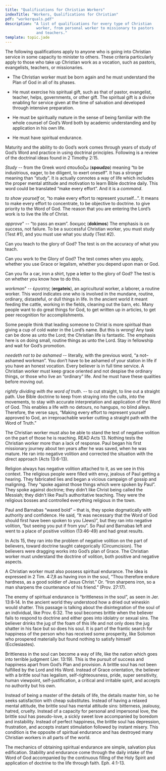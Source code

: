 ```yaml
---
title: "Qualifications for Christian Workers"
indexTitle: "Workers, Qualifications for Christian"
pdf: "workerquals.pdf"
description: "A list of qualifications for every type of Christian
              worker, from personal worker to missionary to pastors
              and teachers."
template: topic.jade
---
```


The following qualifications apply to anyone who is going into Christian
service in some capacity to minister to others. These criteria
particularly apply to those who take up Christian work as a vocation,
such as pastors, evangelists, teachers, or missionaries.

* The Christian worker must be born again and he must understand the
Plan of God in all of its phases.

* He must exercise his spiritual gift, such as that of pastor,
evangelist, teacher, helps, governments, or other gift. The spiritual
gift is a divine enabling for service given at the time of salvation and
developed through intensive preparation.

* He must be spiritually mature in the sense of being familiar with the
whole counsel of God’s Word both by academic understanding and by
application in his own life.

* He must have spiritual endurance.

Maturity and the ability to do God’s work comes through years of study
of God’s Word and practice in using doctrinal principles. Following is a
review of the doctrinal ideas found in 2 Timothy 2:15.

*Study* -- from the Greek word σπουδαζω (**spoudzo**) meaning “to be
industrious, eager, to be diligent, to exert oneself”. It has a stronger
meaning than “study”. It is actually connotes a way of life which
includes the proper mental attitude and motivation to learn Bible
doctrine daily. This word could be translated “make every effort”. And
it is a *command*.

*to show yourself* or, “to make every effort to represent yourself…”. It
means to make every effort to concentrate, to be objective to doctrine.
to give priority to the Word of God. The reason that you are entering
the Lord’s work is to live the life of Christ.

*approve*" -- “to pass an exam”. δοκιμος (**dokimos**) The emphasis is on
success, not failure. To be a successful Christian worker, you must
study (Test \#1), and you must use what you study (Test \#2).

Can you teach to the glory of God? The test is on the accuracy of what
you teach.

Can you work to the Glory of God? The test comes when you apply, whether
you use Grace or legalism, whether you depend upon man or God.

Can you fix a car, iron a shirt, type a letter to the glory of God? The
test is on whether you know how to do this.

*workman*" -- ἐργατης (**ergateis**), an agricultural worker, a laborer,
a routine worker. This word indicates one who is involved in the
mundane, routine, ordinary, distasteful, or dull things in life. In the
ancient world it meant feeding the cattle, working in the fields,
cleaning out the barn, etc. Many people want to do great things for God,
to get written up in articles, to get peer recognition for
accomplishments.

Some people think that leading someone to Christ is more spiritual than
giving a cup of cold water in the Lord’s name. But this is wrong! Any
task can be done as unto the Lord; the Christian life is fantastic. The
emphasis here is on doing small, routine things as unto the Lord. Stay
in fellowship and wait for God’s promotion.

*needeth not to be ashamed* -- literally, with the previous word, “a
not–ashamed workman”. You don’t have to be ashamed of your station in
life if you have an honest vocation. Every believer is in full time
service. A Christian worker must keep grace oriented and not despise the
ordinary things, or those who live an “ordinary” life. And he must have
these qualities before moving out.

*rightly dividing with the word of truth*. -- to cut straight, to line
out a straight path. Use Bible doctrine to keep from straying into the
cults, into the movements, to stay with accurate interpretation and
application of the Word of God. This enables a life with no detours, no
hangups, no blind alleys. Therefore, the verse says, “Making every
effort to represent yourself approved to God, an irreproachable worker
cutting a straight path with the Word of Truth.”

The Christian worker must also be able to stand the test of negative
volition on the part of those he is reaching. READ Acts 13. Nothing
tests the Christian worker more than a lack of response. Paul began his
first missionary journey about ten years after he was saved, when he was
mature. He ran into negative volition and corrected the situation with
the direct approach (Acts 13:6-13).

Religion always has negative volition attached to it, as we see in this
context. The religious people were filled with envy, jealous of Paul
getting a hearing. They fabricated lies and began a vicious campaign of
gossip and maligning. They “spoke against those things which were spoken
by Paul”. They spoke against doctrine; they didn’t like Christ being
called the Messiah; they didn’t like Paul’s authoritative teaching. They
were the religious bosses and controlled everything religious in the
town.

Paul and Barnabas “waxed bold” – that is, they spoke dogmatically with
authority and confidence. He said, “It was necessary that the Word of
God should first have been spoken to you (Jews)”, but they ran into
negative volition, “but seeing you put if from you”. So Paul and
Barnabas left and went to a place of positive volition (13:46-49) and
had great results.

In Acts 15, they ran into the problem of negative volition on the part
of believers, toward doctrine taught categorically (Circumcision). The
believers were dragging works into God’s plan of Grace. The Christian
worker must understand the doctrine of volition, both positive and
negative aspects.

A Christian worker must also possess spiritual endurance. The idea is
expressed in 2 Tim. 4:7,8 as having iron in the soul, “Thou therefore
endure hardness, as a good soldier of Jesus Christ.” Or. “Iron sharpens
iron, so a man sharpens the countenance of his friend.” (Prov. 27:17).

The enemy of spiritual endurance is “brittleness in the soul”, as seen
in Jer. 13:8‑14. In the ancient world they understood how a dried out
wineskin would shatter. This passage is talking about the disintegration
of the soul of an individual, like Prov. 6:32. The soul becomes brittle
when the believer fails to respond to doctrine and either goes into
idolatry or sexual sins. The believer drinks the jug of the foam of this
life and not only does the jug shatter in his face but so does his soul.
It is part of the frantic search for happiness of the person who has
received some prosperity, like Solomon who prospered materially but
found nothing to satisfy himself (Ecclesiastes).

Brittleness in the soul can become a way of life, like the nation which
goes into terrible judgment (Jer. 13:19). This is the pursuit of success
and happiness apart from God’s Plan and provision. A brittle soul has
not been fulfilled by the Lord and His Word. Instead of Grace
orientation, the believer with a brittle soul has legalism,
self-righteousness, pride, super sensitivity, human viewpoint,
self-justification, a critical and irritable spirit, and accepts no
authority but his own.

Instead of being a master of the details of life, the details master
him, so he seeks satisfaction with cheap substitutes. Instead of having
a relaxed mental attitude, the brittle soul has mental attitude sins:
bitterness, jealousy, hatred, cruelty. Instead of a capacity for
personal and impersonal love, the brittle soul has pseudo-love, a sickly
sweet love accompanied by boredom and instability. Instead of perfect
happiness, the brittle soul has depression, frustration, and accepts
instant stimulation followed by instant misery. This condition is the
opposite of spiritual endurance and has destroyed many Christian workers
in all parts of the world.

The mechanics of obtaining spiritual endurance are simple, salvation
plus edification. Stability and endurance come through the daily intake
of the Word of God accompanied by the continuous filling of the Holy
Spirit and application of doctrine to the life through faith. Eph.
4:1-13.


